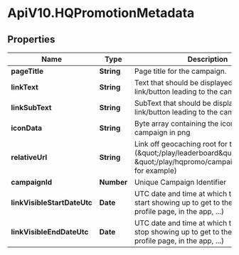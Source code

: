 # ApiV10.HQPromotionMetadata

## Properties

Name | Type | Description | Notes
------------ | ------------- | ------------- | -------------
**pageTitle** | **String** | Page title for the campaign. | [optional] 
**linkText** | **String** | Text that should be displayed on the link/button leading to the campaign page. | [optional] 
**linkSubText** | **String** | SubText that should be displayed on the link/button leading to the campaign page. | [optional] 
**iconData** | **String** | Byte array containing the icon for the campaign in png | [optional] 
**relativeUrl** | **String** | Link off geocaching root for the campaign (\&quot;/play/leaderboard\&quot;, \&quot;/play/hqpromo/campaignname\&quot; for example) | [optional] 
**campaignId** | **Number** | Unique Campaign Identifier | [optional] 
**linkVisibleStartDateUtc** | **Date** | UTC date and time at which the link should start showing up to get to the page (on the profile page, in the app, ...) | [optional] 
**linkVisibleEndDateUtc** | **Date** | UTC date and time at which the link should stop showing up to get to the page (on the profile page, in the app, ...) | [optional] 


